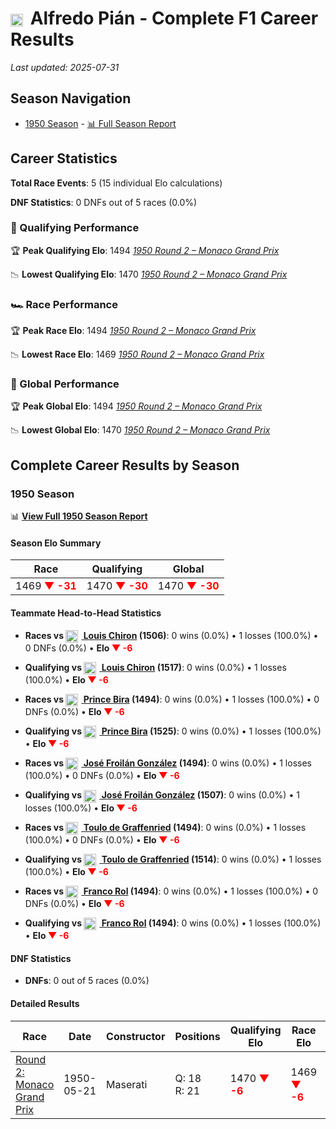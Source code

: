 # <img src="https://upload.wikimedia.org/wikipedia/commons/1/1a/Flag_of_Argentina.svg" alt="Argentina" width="20" height="auto" style="vertical-align: middle; margin-right: 5px;" onerror="this.outerHTML='🇦🇷'; this.style.marginRight='5px';"/> Alfredo Pián - Complete F1 Career Results

*Last updated: 2025-07-31*

## Season Navigation

- [1950 Season](#1950-season) - [📊 Full Season Report](../seasons/1950-season-report)

## Career Statistics

**Total Race Events**: 5 (15 individual Elo calculations)

**DNF Statistics**: 0 DNFs out of 5 races (0.0%)

### 🏁 Qualifying Performance

🏆 **Peak Qualifying Elo**: 1494
   *[1950 Round 2 – Monaco Grand Prix](../seasons/1950-season-report#round-2-monaco-grand-prix)*

📉 **Lowest Qualifying Elo**: 1470
   *[1950 Round 2 – Monaco Grand Prix](../seasons/1950-season-report#round-2-monaco-grand-prix)*

### 🏎️ Race Performance

🏆 **Peak Race Elo**: 1494
   *[1950 Round 2 – Monaco Grand Prix](../seasons/1950-season-report#round-2-monaco-grand-prix)*

📉 **Lowest Race Elo**: 1469
   *[1950 Round 2 – Monaco Grand Prix](../seasons/1950-season-report#round-2-monaco-grand-prix)*

### 🌟 Global Performance

🏆 **Peak Global Elo**: 1494
   *[1950 Round 2 – Monaco Grand Prix](../seasons/1950-season-report#round-2-monaco-grand-prix)*

📉 **Lowest Global Elo**: 1470
   *[1950 Round 2 – Monaco Grand Prix](../seasons/1950-season-report#round-2-monaco-grand-prix)*


## Complete Career Results by Season

### 1950 Season

📊 **[View Full 1950 Season Report](../seasons/1950-season-report)**

#### Season Elo Summary

| Race | Qualifying | Global |
|------|------------|--------|
| 1469 **<span style="color: red;">▼ -31</span>** | 1470 **<span style="color: red;">▼ -30</span>** | 1470 **<span style="color: red;">▼ -30</span>** |

#### Teammate Head-to-Head Statistics

- **Races vs [<img src="https://upload.wikimedia.org/wikipedia/commons/e/ea/Flag_of_Monaco.svg" alt="Monaco" width="20" height="auto" style="vertical-align: middle; margin-right: 5px;" onerror="this.outerHTML='🇲🇨'; this.style.marginRight='5px';"/> Louis Chiron](louis-chiron) (1506)**: 0 wins (0.0%) • 1 losses (100.0%) • 0 DNFs (0.0%) • **Elo **<span style="color: red;">▼ -6</span>****
- **Qualifying vs [<img src="https://upload.wikimedia.org/wikipedia/commons/e/ea/Flag_of_Monaco.svg" alt="Monaco" width="20" height="auto" style="vertical-align: middle; margin-right: 5px;" onerror="this.outerHTML='🇲🇨'; this.style.marginRight='5px';"/> Louis Chiron](louis-chiron) (1517)**: 0 wins (0.0%) • 1 losses (100.0%) • **Elo **<span style="color: red;">▼ -6</span>****

- **Races vs [<img src="https://upload.wikimedia.org/wikipedia/commons/a/a9/Flag_of_Thailand.svg" alt="Thailand" width="20" height="auto" style="vertical-align: middle; margin-right: 5px;" onerror="this.outerHTML='🇹🇭'; this.style.marginRight='5px';"/> Prince Bira](prince-bira) (1494)**: 0 wins (0.0%) • 1 losses (100.0%) • 0 DNFs (0.0%) • **Elo **<span style="color: red;">▼ -6</span>****
- **Qualifying vs [<img src="https://upload.wikimedia.org/wikipedia/commons/a/a9/Flag_of_Thailand.svg" alt="Thailand" width="20" height="auto" style="vertical-align: middle; margin-right: 5px;" onerror="this.outerHTML='🇹🇭'; this.style.marginRight='5px';"/> Prince Bira](prince-bira) (1525)**: 0 wins (0.0%) • 1 losses (100.0%) • **Elo **<span style="color: red;">▼ -6</span>****

- **Races vs [<img src="https://upload.wikimedia.org/wikipedia/commons/1/1a/Flag_of_Argentina.svg" alt="Argentina" width="20" height="auto" style="vertical-align: middle; margin-right: 5px;" onerror="this.outerHTML='🇦🇷'; this.style.marginRight='5px';"/> José Froilán González](jos-froiln-gonzlez) (1494)**: 0 wins (0.0%) • 1 losses (100.0%) • 0 DNFs (0.0%) • **Elo **<span style="color: red;">▼ -6</span>****
- **Qualifying vs [<img src="https://upload.wikimedia.org/wikipedia/commons/1/1a/Flag_of_Argentina.svg" alt="Argentina" width="20" height="auto" style="vertical-align: middle; margin-right: 5px;" onerror="this.outerHTML='🇦🇷'; this.style.marginRight='5px';"/> José Froilán González](jos-froiln-gonzlez) (1507)**: 0 wins (0.0%) • 1 losses (100.0%) • **Elo **<span style="color: red;">▼ -6</span>****

- **Races vs [<img src="https://upload.wikimedia.org/wikipedia/commons/f/f3/Flag_of_Switzerland.svg" alt="Switzerland" width="20" height="auto" style="vertical-align: middle; margin-right: 5px;" onerror="this.outerHTML='🇨🇭'; this.style.marginRight='5px';"/> Toulo de Graffenried](toulo-de-graffenried) (1494)**: 0 wins (0.0%) • 1 losses (100.0%) • 0 DNFs (0.0%) • **Elo **<span style="color: red;">▼ -6</span>****
- **Qualifying vs [<img src="https://upload.wikimedia.org/wikipedia/commons/f/f3/Flag_of_Switzerland.svg" alt="Switzerland" width="20" height="auto" style="vertical-align: middle; margin-right: 5px;" onerror="this.outerHTML='🇨🇭'; this.style.marginRight='5px';"/> Toulo de Graffenried](toulo-de-graffenried) (1514)**: 0 wins (0.0%) • 1 losses (100.0%) • **Elo **<span style="color: red;">▼ -6</span>****

- **Races vs [<img src="https://upload.wikimedia.org/wikipedia/commons/0/03/Flag_of_Italy.svg" alt="Italy" width="20" height="auto" style="vertical-align: middle; margin-right: 5px;" onerror="this.outerHTML='🇮🇹'; this.style.marginRight='5px';"/> Franco Rol](franco-rol) (1494)**: 0 wins (0.0%) • 1 losses (100.0%) • 0 DNFs (0.0%) • **Elo **<span style="color: red;">▼ -6</span>****
- **Qualifying vs [<img src="https://upload.wikimedia.org/wikipedia/commons/0/03/Flag_of_Italy.svg" alt="Italy" width="20" height="auto" style="vertical-align: middle; margin-right: 5px;" onerror="this.outerHTML='🇮🇹'; this.style.marginRight='5px';"/> Franco Rol](franco-rol) (1494)**: 0 wins (0.0%) • 1 losses (100.0%) • **Elo **<span style="color: red;">▼ -6</span>****


#### DNF Statistics

- **DNFs**: 0 out of 5 races (0.0%)

#### Detailed Results

| Race | Date | Constructor | Positions | Qualifying Elo | Race Elo | Global Elo | Teammate |
|------|------|-------------|-----------|----------------|----------|------------|----------|
| [Round 2: Monaco Grand Prix](../seasons/1950-season-report#round-2-monaco-grand-prix) | 1950-05-21 | Maserati | Q: 18<br/>R: 21 | 1470 **<span style="color: red;">▼ -6</span>** | 1469 **<span style="color: red;">▼ -6</span>** | 1470 **<span style="color: red;">▼ -6</span>** | [<img src="https://upload.wikimedia.org/wikipedia/commons/e/ea/Flag_of_Monaco.svg" alt="Monaco" width="20" height="auto" style="vertical-align: middle; margin-right: 5px;" onerror="this.outerHTML='🇲🇨'; this.style.marginRight='5px';"/> Louis Chiron](louis-chiron)<br/>Q: 8<br/>R: 3 |

